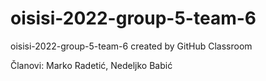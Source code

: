 # oisisi-2022-group-5-team-6
oisisi-2022-group-5-team-6 created by GitHub Classroom

Članovi:
Marko Radetić,
Nedeljko Babić
